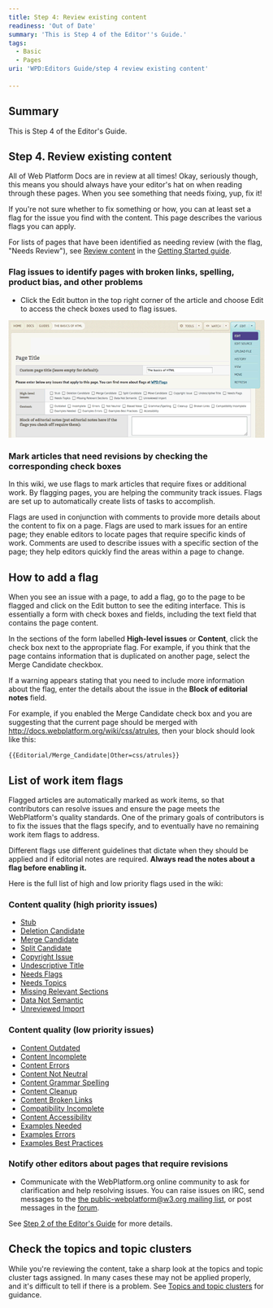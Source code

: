 ```yaml
---
title: Step 4: Review existing content
readiness: 'Out of Date'
summary: 'This is Step 4 of the Editor''s Guide.'
tags:
  - Basic
  - Pages
uri: 'WPD:Editors Guide/step 4 review existing content'

---
```

## <span>Summary</span>

This is Step 4 of the Editor's Guide.

## <span>Step 4. Review existing content</span>

All of Web Platform Docs are in review at all times! Okay, seriously though, this means you should always have your editor's hat on when reading through these pages. When you see something that needs fixing, yup, fix it!

If you're not sure whether to fix something or how, you can at least set a flag for the issue you find with the content. This page describes the various flags you can apply.

For lists of pages that have been identified as needing review (with the flag, "Needs Review"), see [Review content](/WPD:Getting_Started#Review_content) in the [Getting Started guide](/WPD:Getting_Started).

### <span>Flag issues to identify pages with broken links, spelling, product bias, and other problems</span>

-   Click the Edit button in the top right corner of the article and choose Edit to access the check boxes used to flag issues.

![Screenshot of the editing interface](/assets/public/5/59/edit_interface.png)

### <span>Mark articles that need revisions by checking the corresponding check boxes</span>

In this wiki, we use flags to mark articles that require fixes or additional work. By flagging pages, you are helping the community track issues. Flags are set up to automatically create lists of tasks to accomplish.

Flags are used in conjunction with comments to provide more details about the content to fix on a page. Flags are used to mark issues for an entire page; they enable editors to locate pages that require specific kinds of work. Comments are used to describe issues with a specific section of the page; they help editors quickly find the areas within a page to change.

## <span>How to add a flag</span>

When you see an issue with a page, to add a flag, go to the page to be flagged and click on the Edit button to see the editing interface. This is essentially a form with check boxes and fields, including the text field that contains the page content.

In the sections of the form labelled **High-level issues** or **Content**, click the check box next to the appropriate flag. For example, if you think that the page contains information that is duplicated on another page, select the Merge Candidate checkbox.

If a warning appears stating that you need to include more information about the flag, enter the details about the issue in the **Block of editorial notes** field.

For example, if you enabled the Merge Candidate check box and you are suggesting that the current page should be merged with <http://docs.webplatform.org/wiki/css/atrules>, then your block should look like this:

    {{Editorial/Merge_Candidate|Other=css/atrules}}

## <span>List of work item flags</span>

Flagged articles are automatically marked as work items, so that contributors can resolve issues and ensure the page meets the WebPlatform's quality standards. One of the primary goals of contributors is to fix the issues that the flags specify, and to eventually have no remaining work item flags to address.

Different flags use different guidelines that dictate when they should be applied and if editorial notes are required. **Always read the notes about a flag before enabling it.**

Here is the full list of high and low priority flags used in the wiki:

### <span>Content quality (high priority issues)</span>

-   [Stub](/WPD:Flags/Stub)
-   [Deletion Candidate](/WPD:Flags/Deletion_Candidate)
-   [Merge Candidate](/WPD:Flags/Merge_Candidate)
-   [Split Candidate](/WPD:Flags/Split_Candidate)
-   [Copyright Issue](/WPD:Flags/Copyright_Issue)
-   [Undescriptive Title](/WPD:Flags/Undescriptive_Title)
-   [Needs Flags](/WPD:Flags/Needs_Flags)
-   [Needs Topics](/WPD:Flags/Needs_Topics)
-   [Missing Relevant Sections](/WPD:Flags/Missing_Relevant_Sections)
-   [Data Not Semantic](/WPD:Flags/Data_Not_Semantic)
-   [Unreviewed Import](/WPD:Flags/Unreviewed_Import)

### <span>Content quality (low priority issues)</span>

-   [Content Outdated](/WPD:Flags/Content_Outdated)
-   [Content Incomplete](/WPD:Flags/Content_Incomplete)
-   [Content Errors](/WPD:Flags/Content_Errors)
-   [Content Not Neutral](/WPD:Flags/Content_Not_Neutral)
-   [Content Grammar Spelling](/WPD:Flags/Content_Grammar_Spelling)
-   [Content Cleanup](/WPD:Flags/Content_Cleanup)
-   [Content Broken Links](/WPD:Flags/Content_Broken_Links)
-   [Compatibility Incomplete](/WPD:Flags/Compatibility_Incomplete)
-   [Content Accessibility](/WPD:Flags/Content_Accessibility)
-   [Examples Needed](/WPD:Flags/Examples_Needed)
-   [Examples Errors](/WPD:Flags/Examples_Errors)
-   [Examples Best Practices](/WPD:Flags/Examples_Best_Practices)

### <span>Notify other editors about pages that require revisions</span>

-   Communicate with the WebPlatform.org online community to ask for clarification and help resolving issues. You can raise issues on IRC, send messages to the [the public-webplatform@w3.org mailing list](mailto:public-webplatform@w3.org), or post messages in the [forum](http://talk.webplatform.org/forums).

See [Step 2 of the Editor's Guide](/WPD:Editors_Guide/step_2_communicate_with_the_online_community) for more details.

## <span>Check the topics and topic clusters</span>

While you're reviewing the content, take a sharp look at the topics and topic cluster tags assigned. In many cases these may not be applied properly, and it's difficult to tell if there is a problem. See [Topics and topic clusters](/WPD:Editors_Guide/step_6_author_or_upload_new_content#Topics_and_topic_clusters) for guidance.

